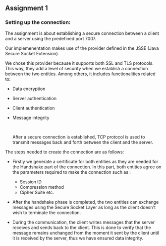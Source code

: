 ## Assignment 1 

### Setting up the connection:

The assignment is about establishing a secure connection between a client and a server using the predefined port 7007.

Our implemenentation makes use of the provider defined in the JSSE (Java Secure Socket Extension).

We chose this provider because it supports both SSL and TLS protocols. This way, they add a level of security when we establish a connection between the two entities. Among others, it includes functionalities related to:

- Data encryption

- Server authentication

- Client authentication

- Message integrity 

  ​																

  After a secure connection is established, TCP protocol is used to transmit messages back and forth between the client and the server.

The steps needed to create the connection are as follows:

- Firstly we generate a certificate for both entities as they are needed for the Handshake part of the connection. In this part, both entities agree on the parameters required to make the connection such as : 
  - Session ID
  - Compression method
  - Cipher Suite etc.

- After the handshake phase is completed, the two entities can exchange messages using the Secure Socket Layer as long as the client doesn't wish to terminate the connection.

- During the communication, the client writes messages that the server receives and sends back to the client. This is done to verify that the message remains unchanged from the moment it sent by the client until it is received by the server, thus we have ensured data integrity.

